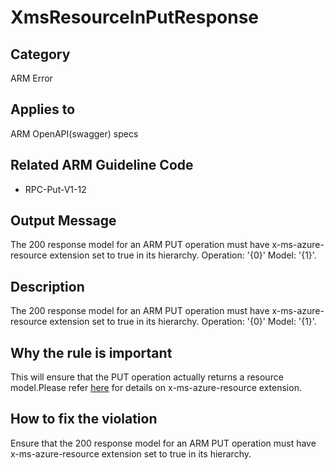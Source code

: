 # XmsResourceInPutResponse

## Category

ARM Error

## Applies to

ARM OpenAPI(swagger) specs

## Related ARM Guideline Code

- RPC-Put-V1-12

## Output Message

The 200 response model for an ARM PUT operation must have x-ms-azure-resource extension set to true in its hierarchy. Operation: '{0}' Model: '{1}'.

## Description

The 200 response model for an ARM PUT operation must have x-ms-azure-resource extension set to true in its hierarchy. Operation: '{0}' Model: '{1}'.

## Why the rule is important

This will ensure that the PUT operation actually returns a resource model.Please refer [here](https://github.com/Azure/autorest/tree/main/docs/extensions.md#x-ms-azure-resource) for details on x-ms-azure-resource extension.

## How to fix the violation

Ensure that the 200 response model for an ARM PUT operation must have x-ms-azure-resource extension set to true in its hierarchy.
